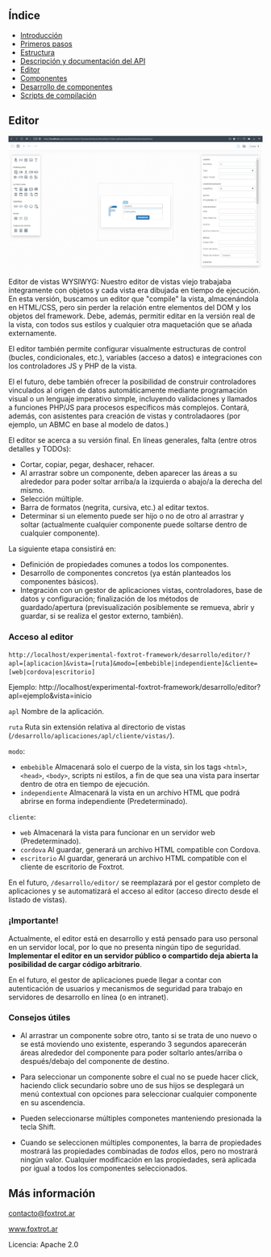 ## Índice

- [Introducción](../README.md)
- [Primeros pasos](primeros-pasos.md)
- [Estructura](estructura.md)
- [Descripción y documentación del API](api.md)
- [Editor](editor.md)
- [Componentes](componentes.md)
- [Desarrollo de componentes](componentes-estructura.md)
- [Scripts de compilación](scripts.md)

## Editor

![](img/editor.jpg)

Editor de vistas WYSIWYG: Nuestro editor de vistas viejo trabajaba íntegramente con objetos y cada vista era dibujada en tiempo de ejecución. En esta versión, buscamos un editor que "compile" la vista, almacenándola en HTML/CSS, pero sin perder la relación entre elementos del DOM y los objetos del framework. Debe, además, permitir editar en la versión real de la vista, con todos sus estilos y cualquier otra maquetación que se añada externamente.

El editor también permite configurar visualmente estructuras de control (bucles, condicionales, etc.), variables (acceso a datos) e integraciones con los controladores JS y PHP de la vista.

El el futuro, debe también ofrecer la posibilidad de construir controladores vinculados al origen de datos automáticamente mediante programación visual o un lenguaje imperativo simple, incluyendo validaciones y llamados a funciones PHP/JS para procesos específicos más complejos. Contará, además, con asistentes para creación de vistas y controladaores (por ejemplo, un ABMC en base al modelo de datos.)

El editor se acerca a su versión final. En líneas generales, falta (entre otros detalles y TODOs):
- Cortar, copiar, pegar, deshacer, rehacer.
- Al arrastrar sobre un componente, deben aparecer las áreas a su alrededor para poder soltar arriba/a la izquierda o abajo/a la derecha del mismo.
- Selección múltiple.
- Barra de formatos (negrita, cursiva, etc.) al editar textos.
- Determinar si un elemento puede ser hijo o no de otro al arrastrar y soltar (actualmente cualquier componente puede soltarse dentro de cualquier componente).

La siguiente etapa consistirá en:
- Definición de propiedades comunes a todos los componentes.
- Desarrollo de componentes concretos (ya están planteados los componentes básicos).
- Integración con un gestor de aplicaciones vistas, controladores, base de datos y configuración; finalización de los métodos de guardado/apertura (previsualización posiblemente se remueva, abrir y guardar, si se realiza el gestor externo, también).

### Acceso al editor

`http://localhost/experimental-foxtrot-framework/desarrollo/editor/?apl=[aplicacion]&vista=[ruta]&modo=[embebible|independiente]&cliente=[web|cordova|escritorio]`

Ejemplo: http://localhost/experimental-foxtrot-framework/desarrollo/editor?apl=ejemplo&vista=inicio

`apl` Nombre de la aplicación.

`ruta` Ruta sin extensión relativa al directorio de vistas (`/desarrollo/aplicaciones/apl/cliente/vistas/`).

`modo`:
- `embebible` Almacenará solo el cuerpo de la vista, sin los tags `<html>`, `<head>`, `<body>`, scripts ni estilos, a fin de que sea una vista para insertar dentro de otra en tiempo de ejecución.
- `independiente` Almacenará la vista en un archivo HTML que podrá abrirse en forma independiente (Predeterminado).

`cliente`:
- `web` Almacenará la vista para funcionar en un servidor web (Predeterminado).
- `cordova` Al guardar, generará un archivo HTML compatible con Cordova.
- `escritorio` Al guardar, generará un archivo HTML compatible con el cliente de escritorio de Foxtrot.

En el futuro, `/desarrollo/editor/` se reemplazará por el gestor completo de aplicaciones y se automatizará el acceso al editor (acceso directo desde el listado de vistas).

### ¡Importante!

Actualmente, el editor está en desarrollo y está pensado para uso personal en un servidor local, por lo que no presenta ningún tipo de seguridad. **Implementar el editor en un servidor público o compartido deja abierta la posibilidad de cargar código arbitrario**.

En el futuro, el gestor de aplicaciones puede llegar a contar con autenticación de usuarios y mecanismos de seguridad para trabajo en servidores de desarrollo en línea (o en intranet).

### Consejos útiles

- Al arrastrar un componente sobre otro, tanto si se trata de uno nuevo o se está moviendo uno existente, esperando 3 segundos aparecerán áreas alrededor del componente para poder soltarlo antes/arriba o después/debajo del componente de destino.

- Para seleccionar un componente sobre el cual no se puede hacer click, haciendo click secundario sobre uno de sus hijos se desplegará un menú contextual con opciones para seleccionar cualquier componente en su ascendencia.

- Pueden seleccionarse múltiples componetes manteniendo presionada la tecla Shift.

- Cuando se seleccionen múltiples componentes, la barra de propiedades mostrará las propiedades combinadas de *todos* ellos, pero no mostrará ningún valor. Cualquier modificación en las propiedades, será aplicada por igual a todos los componentes seleccionados.

## Más información

contacto@foxtrot.ar

www.foxtrot.ar

Licencia: Apache 2.0
